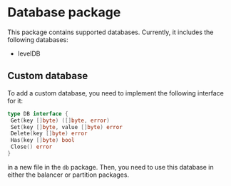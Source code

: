 # Database package

This package contains supported databases. Currently, it includes the following
databases:

* levelDB

## Custom database

To add a custom database, you need to implement the following interface for it:

```go
type DB interface {
 Get(key []byte) ([]byte, error)
 Set(key []byte, value []byte) error
 Delete(key []byte) error
 Has(key []byte) bool
 Close() error
}
```

in a new file in the `db` package. Then, you need to use this database in either the balancer or partition packages.
